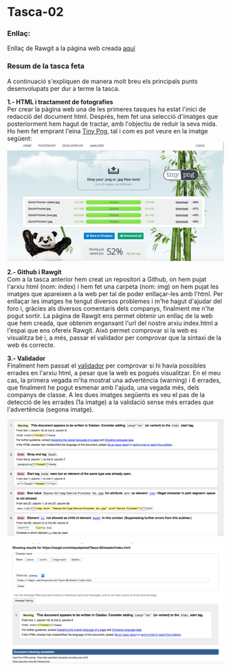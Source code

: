 # Tasca-02
### **Enllaç:**

Enllaç de Rawgit a la pàgina web creada [aquí](https://rawgit.com/miquelpeixet/Tasca-02/master/index.html)

### **Resum de la tasca feta**  
A continuació s'expliquen de manera molt breu els principals punts desenvolupats per dur a terme la tasca. 

**1.- HTML i tractament de fotografies**   
Per crear la pàgina web una de les primeres tasques ha estat l'inici de redacció del document html. Després, hem fet una selecció d'imatges que posteriorment hem hagut de tractar, amb l'objectiu de reduir la seva mida. Ho hem fet emprant l'eina [Tiny Png](https://tinypng.com), tal i com es pot veure en la imatge següent: ![Captura Tiny Png](https://github.com/miquelpeixet/Tasca-02/blob/master/Captures%20de%20pantalla/Tiny-png-1.png)

**2.- Github i Rawgit**  
Com a la tasca anterior hem creat un repositori a Github, on hem pujat l'arxiu html (nom: índex) i hem fet una carpeta (nom: img) on hem pujat les imatges que apareixen a la web per tal de poder enllaçar-les amb l'html. Per enllaçar les imatges he tengut diversos problemes i m'he hagut d'ajudar del foro i, gràcies als diversos comentaris dels companys, finalment me n'he pogut sortir. 
La pàgina de Rawgit ens permet obtenir un enllaç de la web que hem creada, que obtenim enganxant l'url del nostre arxiu index.html a l'espai que ens ofereix Rawgit. Això permet comprovar si la web es visualitza bé i, a més, passar el validador per comprovar que la sintaxi de la web és correcte. 

**3.- Validador**   
Finalment hem passat el [validador](https://validator.w3.org) per comprovar si hi havia possibles errades en l'arxiu html, a pesar que la web es pogués visualitzar. En el meu cas, la primera vegada m'ha mostrat una advertència (warning) i 6 errades, que finalment he pogut esmenar amb l'ajuda, una vegada més, dels companys de classe. A les dues imatges següents es veu el pas de la detecció de les errades (1a imatge) a la validació sense més errades que l'advertència (segona imatge).     

![Detecció d'errors](https://github.com/miquelpeixet/Tasca-02/blob/master/Captures%20de%20pantalla/Validator-1.png)

![Validació sense errors](https://github.com/miquelpeixet/Tasca-02/blob/master/Captures%20de%20pantalla/Validator-OK-.png)
